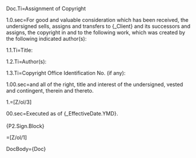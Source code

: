Doc.Ti=Assignment of Copyright

1.0.sec=For good and valuable consideration which has been received, the undersigned sells, assigns and transfers to {_Client} and its successors and assigns, the copyright in and to the following work, which was created by the following indicated author(s):

1.1.Ti=Title: 	

1.2.Ti=Author(s):	

1.3.Ti=Copyright Office Identification No. (if any):			

1.00.sec=and all of the right, title and interest of the undersigned, vested and contingent, therein and thereto.

1.=[Z/ol/3]

00.sec=Executed as of {_EffectiveDate.YMD}.<br><br>{P2.Sign.Block}

=[Z/ol/1]

DocBody={Doc}
